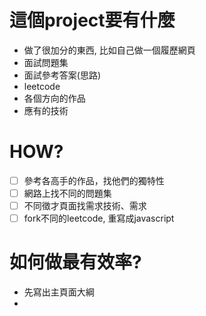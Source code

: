 # 這個project要有什麼

* 做了很加分的東西, 比如自己做一個履歷網頁
* 面試問題集
* 面試參考答案(思路)
* leetcode
* 各個方向的作品
* 應有的技術

# HOW?

- [ ] 參考各高手的作品，找他們的獨特性
- [ ] 網路上找不同的問題集
- [ ] 不同徵才頁面找需求技術、需求
- [ ] fork不同的leetcode, 重寫成javascript

# 如何做最有效率?

* 先寫出主頁面大綱
* 